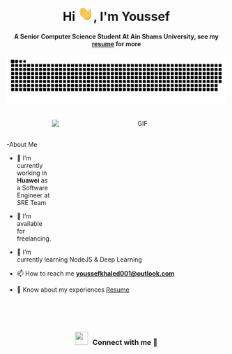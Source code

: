 <div align="center">
<h1 align="center">Hi <img width="35" src="https://github.com/1999AZZAR/1999AZZAR/blob/main/resources/img/waving.gif">, I'm Youssef</h1>
<h4 align="center">A Senior Computer Science Student At Ain Shams University, see my <a href="https://drive.google.com/drive/folders/1DxQfsxilsfJy6SdzYE4vJ_NC-3DuvKO6" target="_blank">resume</a> for more</h4>
</div>

<div align="center">
  <a href="https://1999azzar.github.io/1999AZZAR/">
  <img  src="https://github.com/1999AZZAR/1999AZZAR/blob/main/resources/img/grid-snake.svg"
       alt="snake" /></a>
</div>




<br/>
<br/>
<a target="_blank" align="center">
  <img align="right" top="500" height="300" width="400" alt="GIF" src="https://media.giphy.com/media/SWoSkN6DxTszqIKEqv/giphy.gif">
</a>
<br/>
<br/>
<p>
  -About Me
  
  - 🔭 I’m currently working in <strong>Huawei</strong></a> as a Software Engineer at SRE Team
  
  - 🤝 I’m available for freelancing.
  
  - 🌱 I’m currently learning NodeJS & Deep Learning
  
  - 📫 How to reach me **youssefkhaled001@outlook.com**
  
  - 📄 Know about my experiences <a href="" target="blank">Resume</a>
  
</p>
<br/>
<br/>
<br/>
  
<h3 align="center" > <img src="https://media.giphy.com/media/iY8CRBdQXODJSCERIr/giphy.gif" width="30" height="30" style="margin-right: 10px;">Connect with me 🤝 </h3>

<p align="center">


</p>


